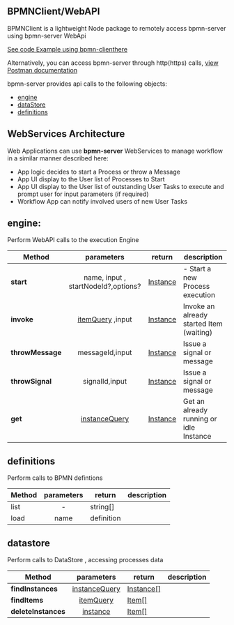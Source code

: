 
## BPMNClient/WebAPI

BPMNClient is a lightweight Node package to remotely access bpmn-server using bpmn-server WebApi

[See code Example using bpmn-clienthere](./examples/BuyCar-Remote.md)

Alternatively, you can access bpmn-server through http(https) calls, [view Postman documentation](https://documenter.getpostman.com/view/11781516/Szzn7wsm)

bpmn-server provides api calls to the following objects:

- [engine](#engine) 
- [dataStore](#datastore)
- [definitions](#definitions) 

## WebServices Architecture

Web Applications can use **bpmn-server**  WebServices to manage workflow in a similar manner described here:

- App logic decides to start a Process or throw a Message
- App UI display to the User list of Processes to Start
- App UI display to the User list of outstanding User Tasks to execute and prompt user for input parameters (if required)
- Workflow App can notify involved users of new User Tasks

## engine:

Perform WebAPI calls to the execution Engine 

| Method| parameters           | return  | description |
| ------------- |:-------------:| -----| ----------|
| **start** | name, input , startNodeId?,options? 	 | [Instance](api/interfaces/iinstancedata.md) | - Start a new Process execution |
| **invoke**| [itemQuery](./dataQuery.md#item-query) ,input |	[Instance](api/interfaces/iinstancedata.md) | Invoke an already started Item (waiting)  |
| **throwMessage**|messageId,input| [Instance](api/interfaces/iinstancedata.md) | Issue a signal or message|
| **throwSignal**|signalId,input| [Instance](api/interfaces/iinstancedata.md) | Issue a signal or message|
| **get**|[instanceQuery](./dataQuery.md#instance-query) |		[Instance](api/interfaces/iinstancedata.md) | Get an already running or idle Instance |


## definitions

Perform calls to BPMN defintions


| Method| parameters           | return  | description |
| ------------- |:-------------:| -----| ----------|
|		list	|- |	string[] |
|		load	| name|	definition |

## datastore

Perform calls to DataStore , accessing processes data


| Method| parameters           | return  | description |
| ------------- |:-------------:| -----| ----------|
| **findInstances** | [instanceQuery](./dataQuery.md#instance-query) 	 | [Instance[]](api/interfaces/iinstancedata.md) | |
| **findItems**| [itemQuery](./dataQuery.md#item-query)|	[Item[]](api/interfaces/iitemdata.md) | |
| **deleteInstances**| [instance](./dataQuery.md#instance-query)|	[Item[]](api/interfaces/iitemdata.md) | |

